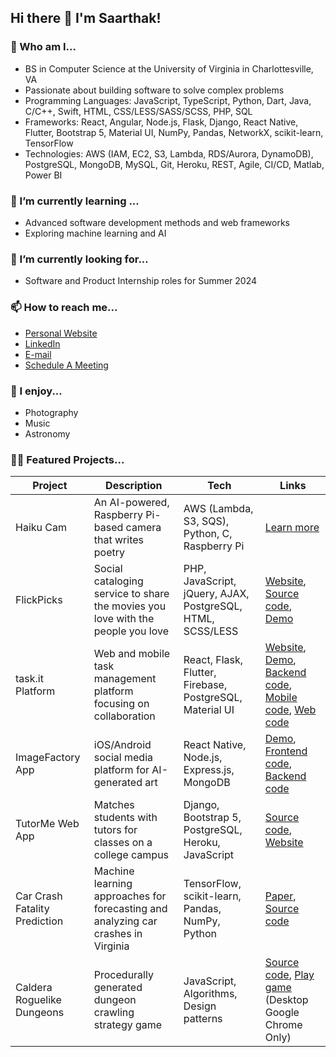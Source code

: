 ## Hi there 👋 I'm Saarthak!

### 🔭 Who am I...
- BS in Computer Science at the University of Virginia in Charlottesville, VA
- Passionate about building software to solve complex problems
- Programming Languages: JavaScript, TypeScript, Python, Dart, Java, C/C++, Swift, HTML, CSS/LESS/SASS/SCSS, PHP, SQL
- Frameworks: React, Angular, Node.js, Flask, Django, React Native, Flutter, Bootstrap 5, Material UI, NumPy, Pandas, NetworkX, scikit-learn, TensorFlow
- Technologies: AWS (IAM, EC2, S3, Lambda, RDS/Aurora, DynamoDB), PostgreSQL, MongoDB, MySQL, Git, Heroku, REST, Agile, CI/CD, Matlab, Power BI

### 🌱 I’m currently learning ...
- Advanced software development methods and web frameworks
- Exploring machine learning and AI

### 👀 I’m currently looking for...
- Software and Product Internship roles for Summer 2024

### 📫 How to reach me...
- [Personal Website](https://saarthak2002.github.io/website/)
- [LinkedIn](https://www.linkedin.com/in/saarthak-gupta/)
- [E-mail](mailto:saarthakvir@gmail.com)
- [Schedule A Meeting](https://calendly.com/saarthakgupta/30min)

### 🎸 I enjoy...
- Photography
- Music
- Astronomy

### 🧑‍💻 Featured Projects...
| Project | Description | Tech | Links |
| --- | --- | --- | --- |
| Haiku Cam | An AI-powered, Raspberry Pi-based camera that writes poetry | AWS (Lambda, S3, SQS), Python, C, Raspberry Pi | [Learn more](https://github.com/saarthak2002/haiku_cam) |
| FlickPicks | Social cataloging service to share the movies you love with the people you love | PHP, JavaScript, jQuery, AJAX, PostgreSQL, HTML, SCSS/LESS | [Website](https://cs4640.cs.virginia.edu/uzn2up/FlickPicks/), [Source code](https://github.com/saarthak2002/FlickPicks), [Demo](https://youtu.be/oQeH4HGutew) |
| task.it Platform | Web and mobile task management platform focusing on collaboration | React, Flask, Flutter, Firebase, PostgreSQL, Material UI | [Website](https://taskit-frontend-a7880b47804a.herokuapp.com/), [Demo](https://youtu.be/1ZjEhijCEzE), [Backend code](https://github.com/saarthak2002/taskit-backend), [Mobile code](https://github.com/saarthak2002/taskit-mobile), [Web code](https://github.com/saarthak2002/taskit-app) |
| ImageFactory App | iOS/Android social media platform for AI-generated art | React Native, Node.js, Express.js, MongoDB | [Demo](https://youtu.be/trwPyBvvdhU), [Frontend code](https://github.com/saarthak2002/ImageFactory), [Backend code](https://github.com/saarthak2002/ImageFactoryBackEnd) |
| TutorMe Web App | Matches students with tutors for classes on a college campus | Django, Bootstrap 5, PostgreSQL, Heroku, JavaScript | [Source code](https://github.com/saarthak2002/TutorMe), [Website](https://tutor-me-a29.herokuapp.com/tutorme/) |
| Car Crash Fatality Prediction | Machine learning approaches for forecasting and analyzing car crashes in Virginia | TensorFlow, scikit-learn, Pandas, NumPy, Python | [Paper](https://github.com/saarthak2002/ML4VA/blob/main/final_paper.pdf), [Source code](https://github.com/saarthak2002/ML4VA) |
| Caldera Roguelike Dungeons | Procedurally generated dungeon crawling strategy game | JavaScript, Algorithms, Design patterns | [Source code](https://github.com/saarthak2002/caldera-roguelike), [Play game](https://caldera-roguelike-ig0pkenup-saarthak2002.vercel.app/) (Desktop Google Chrome Only) |

